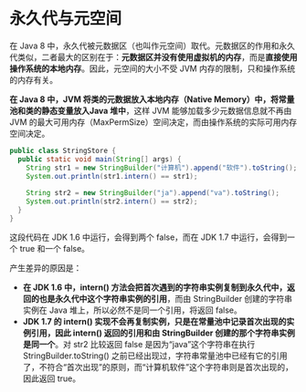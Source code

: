 # 永久代与元空间

在 Java 8 中，永久代被元数据区（也叫作元空间）取代。元数据区的作用和永久代类似，二者最大的区别在于：**元数据区并没有使用虚拟机的内存**，而是**直接使用操作系统的本地内存**。因此，元空间的大小不受 JVM 内存的限制，只和操作系统的内存有关。

**在 Java 8 中，JVM 将类的元数据放入本地内存（Native Memory）中，将常量池和类的静态变量放入Java 堆中**，这样 JVM 能够加载多少元数据信息就不再由 JVM 的最大可用内存（MaxPermSize）空间决定，而由操作系统的实际可用内存空间决定。

```java
public class StringStore {
  public static void main(String[] args) {
    String str1 = new StringBuilder("计算机").append("软件").toString();
    System.out.println(str1.intern() == str1);
    
    String str2 = new StringBuilder("ja").append("va").toString();
    System.out.println(str2.intern() == str2);
  }
}
```

这段代码在 JDK 1.6 中运行，会得到两个 false，而在 JDK 1.7 中运行，会得到一个 true 和一个 false。

产生差异的原因是：

* **在 JDK 1.6 中，intern() 方法会把首次遇到的字符串实例复制到永久代中，返回的也是永久代中这个字符串实例的引用**，而由 StringBuilder 创建的字符串实例在 Java 堆上，所以必然不是同一个引用，将返回 false。
* **JDK 1.7 的 intern() 实现不会再复制实例，只是在常量池中记录首次出现的实例引用，因此 intern() 返回的引用和由 StringBuilder 创建的那个字符串实例是同一个**。对 str2 比较返回 false 是因为“java”这个字符串在执行 StringBuilder.toString() 之前已经出现过，字符串常量池中已经有它的引用了，不符合“首次出现”的原则，而“计算机软件”这个字符串则是首次出现的，因此返回 true。
